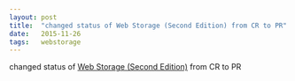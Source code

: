 ```yaml
---
layout: post
title:  "changed status of Web Storage (Second Edition) from CR to PR"
date:   2015-11-26
tags:   webstorage
---
```


changed status of [Web Storage (Second Edition)](/spec/webstorage) from CR to PR

